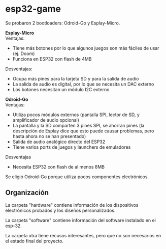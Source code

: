 # esp32-game

Se probaron 2 bootloaders: Odroid-Go y Esplay-Micro.  

**Esplay-Micro**  
Ventajas:  
+ Tiene más botones por lo que algunos juegos son más fáciles de usar (ej. Doom)  
+ Funciona en ESP32 con flash de 4MB  

Desventajas:  
+ Ocupa más pines para la tarjeta SD y para la salida de audio  
+ La salida de audio es digital, por lo que se necesita un DAC externo  
+ Los botones necesitan un módulo I2C externo  

**Odroid-Go**  
Ventajas:  
+ Utiliza pocos módulos externos (pantalla SPI, lector de SD, y amplificador de audio opcional)  
+ La pantalla y la SD comparten 3 pines SPI, se ahorran pines (la descripción de Esplay dice que esto puede causar problemas, pero hasta ahora no se han presentado)  
+ Salida de audio analógico directo del ESP32  
+ Tiene varios ports de juegos y launchers de emuladores  

Desventajas  
+ Necesita ESP32 con flash de al menos 8MB  

Se eligió Odroid-Go porque utiliza pocos componentes electrónicos.  

## Organización
La carpeta "hardware" contiene información de los dispositivos electrónicos probados y los diseños personalizados.  

La carpeta "software" contiene información del software instalado en el esp-32.  

La carpeta xtra tiene recusos interesantes, pero que no son necesarios en el estado final del proyecto.  
